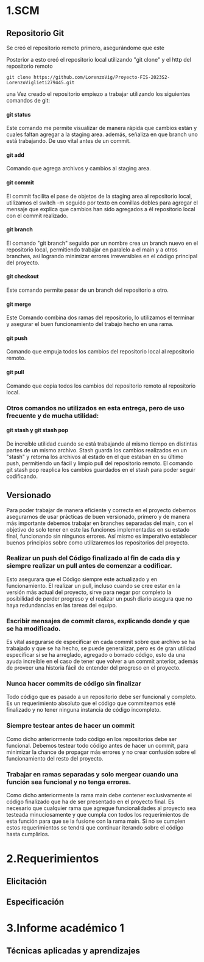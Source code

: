 # 1.SCM

## Repositorio Git

Se creó el repositorio remoto primero, asegurándome que este 

Posterior a esto creó el repositorio local utilizando "git clone" y el http del repositorio remoto
```
git clone https://github.com/LorenzoVig/Proyecto-FIS-2023S2-LorenzoViglieti279445.git
```
una Vez creado el repositorio empiezo a trabajar utilizando los siguientes comandos de git:

#### git status

Este comando me permite visualizar de manera rápida que cambios están y cuales faltan agregar a la staging area. además, señaliza en que branch uno está trabajando. De uso vital antes de un commit.

#### git add

Comando que agrega archivos y cambios al staging area.

#### git commit

El commit facilita el pase de objetos de la staging area al repositorio local, utilizamos el switch -m seguido por texto en comillas dobles para agregar el mensaje que explica que cambios han sido agregados a él repositorio local con el commit realizado.

#### git branch

El comando "git branch" seguido por un nombre crea un branch nuevo en el repositorio local, permitiendo trabajar en paralelo a el main y a otros branches, así logrando minimizar errores irreversibles en el código principal del proyecto.

#### git checkout

Este comando permite pasar de un branch del repositorio a otro.

#### git merge

Este Comando combina dos ramas del repositorio, lo utilizamos el terminar y asegurar el buen funcionamiento del trabajo hecho en una rama.

#### git push

Comando que empuja todos los cambios del repositorio local al repositorio remoto.

#### git pull

Comando que copia todos los cambios del repositorio remoto al repositorio local.

### Otros comandos no utilizados en esta entrega, pero de uso frecuente y de mucha utilidad: 

#### git stash y git stash pop

De increíble utilidad cuando se está trabajando al mismo tiempo en distintas partes de un mismo archivo. Stash guarda los cambios realizados en un "stash" y retorna los archivos al estado en el que estaban en su último push, permitiendo un fácil y limpio pull del repositorio remoto. El comando git stash pop reaplica los cambios guardados en el stash para poder seguir codificando.

## Versionado

Para poder trabajar de manera eficiente y correcta en el proyecto debemos asegurarnos de usar prácticas de buen versionado, primero y de manera más importante debemos trabajar en branches separadas del main, con el objetivo de solo tener en este las funciones implementadas en su estado final, funcionando sin ningunos errores. Así mismo es imperativo establecer buenos principios sobre como utilizaremos los repositorios del proyecto.

### Realizar un push del Código finalizado al fin de cada día y siempre realizar un pull antes de comenzar a codificar.

Esto asegurara que el Código siempre este actualizado y en funcionamiento. El realizar un pull, incluso cuando se cree estar en la versión más actual del proyecto, sirve para negar por completo la posibilidad de perder progreso y el realizar un push diario asegura que no haya redundancias en las tareas del equipo.

### Escribir mensajes de commit claros, explicando donde y que se ha modificado.

Es vital asegurarse de especificar en cada commit sobre que archivo se ha trabajado y que se ha hecho, se puede generalizar, pero es de gran utilidad especificar si se ha arreglado, agregado o borrado código, esto da una ayuda increíble en el caso de tener que volver a un commit anterior, además de proveer una historia fácil de entender del progreso en el proyecto.

### Nunca hacer commits de código sin finalizar

Todo código que es pasado a un repositorio debe ser funcional y completo. Es un requerimiento absoluto que el código que commiteamos esté finalizado y no tener ninguna instancia de código incompleto.

### Siempre testear antes de hacer un commit

Como dicho anteriormente todo código en los repositorios debe ser funcional. Debemos testear todo código antes de hacer un commit, para minimizar la chance de propagar más errores y no crear confusión sobre el funcionamiento del resto del proyecto.

### Trabajar en ramas separadas y solo mergear cuando una función sea funcional y no tenga errores.

Como dicho anteriormente la rama main debe contener exclusivamente el código finalizado que ha de ser presentado en el proyecto final. Es necesario que cualquier rama que agregue funcionalidades al proyecto sea testeada minuciosamente y que cumpla con todos los requerimientos de esta función para que se la fusione con la rama main. Si no se cumplen estos requerimientos se tendrá que continuar iterando sobre el código hasta cumplirlos.


# 2.Requerimientos

## Elicitación

## Especificación

# 3.Informe académico 1

## Técnicas aplicadas y aprendizajes